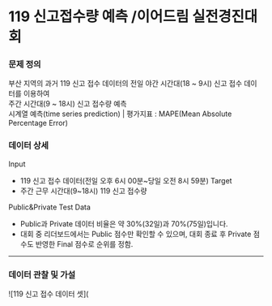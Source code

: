 # 119 신고접수량 예측 /이어드림 실전경진대회

### 문제 정의
부산 지역의 과거 119 신고 접수 데이터의 전일 야간 시간대(18 ~ 9시) 신고 접수 데이터를 이용하여  
주간 시간대(9 ~ 18시) 신고 접수량 예측  
시계열 예측(time series prediction) | 평가지표 : MAPE(Mean Absolute Percentage Error)

### 데이터 상세
Input  
- 119 신고 접수 데이터(전일 오후 6시 00분~당일 오전 8시 59분)
Target
- 주간 근무 시간대(9~18시) 119 신고 접수량

Public&Private Test Data
- Public과 Private 데이터 비율은 약 30%(32일)과 70%(75일)입니다.
- 대회 중 리더보드에서는 Public 점수만 확인할 수 있으며, 대회 종료 후 Private 점수도 반영한 Final 점수로 순위를 정함. 

----------------------------------------------------------------------------

### 데이터 관찰 및 가설
![119 신고 접수 데이터 셋](
